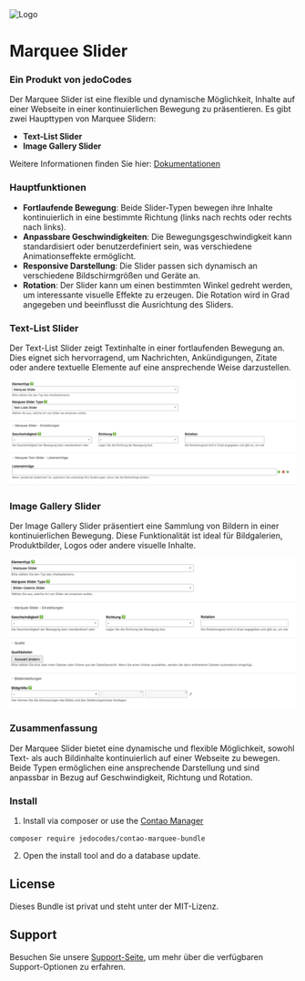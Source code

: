 <img src="https://raw.githubusercontent.com/jedoCodes/package-metadata/3728dc750472881a48aca6075efd7f4dc8af7356/meta/jedocodes/logo.svg" alt="Logo" width="250" height="auto">

# Marquee Slider
### Ein Produkt von jedoCodes

Der Marquee Slider ist eine flexible und dynamische Möglichkeit, Inhalte auf einer Webseite in einer kontinuierlichen Bewegung zu präsentieren. Es gibt zwei Haupttypen von Marquee Slidern:

- **Text-List Slider**
- **Image Gallery Slider**

Weitere Informationen finden Sie hier: [Dokumentationen][1]

### Hauptfunktionen

- **Fortlaufende Bewegung**: Beide Slider-Typen bewegen ihre Inhalte kontinuierlich in eine bestimmte Richtung (links nach rechts oder rechts nach links).
- **Anpassbare Geschwindigkeiten**: Die Bewegungsgeschwindigkeit kann standardisiert oder benutzerdefiniert sein, was verschiedene Animationseffekte ermöglicht.
- **Responsive Darstellung**: Die Slider passen sich dynamisch an verschiedene Bildschirmgrößen und Geräte an.
- **Rotation**: Der Slider kann um einen bestimmten Winkel gedreht werden, um interessante visuelle Effekte zu erzeugen. Die Rotation wird in Grad angegeben und beeinflusst die Ausrichtung des Sliders.


### Text-List Slider

Der Text-List Slider zeigt Textinhalte in einer fortlaufenden Bewegung an. Dies eignet sich hervorragend, um Nachrichten, Ankündigungen, Zitate oder andere textuelle Elemente auf eine ansprechende Weise darzustellen.

![backend_textslider.png](docs/backend_textslider.png)

### Image Gallery Slider

Der Image Gallery Slider präsentiert eine Sammlung von Bildern in einer kontinuierlichen Bewegung. Diese Funktionalität ist ideal für Bildgalerien, Produktbilder, Logos oder andere visuelle Inhalte.

![backend_imagesslider.png](docs/backend_imagesslider.png)

### Zusammenfassung

Der Marquee Slider bietet eine dynamische und flexible Möglichkeit, sowohl Text- als auch Bildinhalte kontinuierlich auf einer Webseite zu bewegen. Beide Typen ermöglichen eine ansprechende Darstellung und sind anpassbar in Bezug auf Geschwindigkeit, Richtung und Rotation.

### Install

1. Install via composer or use the [Contao Manager](https://docs.contao.org/books/manager/de/)

```
composer require jedocodes/contao-marquee-bundle
```

2. Open the install tool and do a database update.


## License
Dieses Bundle ist privat und steht unter der MIT-Lizenz.


## Support
Besuchen Sie unsere [Support-Seite][2], um mehr über die verfügbaren Support-Optionen zu erfahren.

[1]: https://docs.jedo.codes
[2]: https://jedo.codes/support.html
